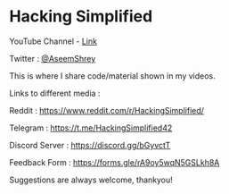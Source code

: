 # Hacking Simplified

YouTube Channel - [Link](https://www.youtube.com/channel/UCARsgS1stRbRgh99E63Q3ng)

Twitter : [@AseemShrey](https://twitter.com/AseemShrey)

This is where I share code/material shown in my videos.

Links to different media : 

Reddit : https://www.reddit.com/r/HackingSimplified/

Telegram : https://t.me/HackingSimplified42

Discord Server : https://discord.gg/bGyvctT

Feedback Form : https://forms.gle/rA9oy5wqN5GSLkh8A

Suggestions are always welcome, thankyou!

